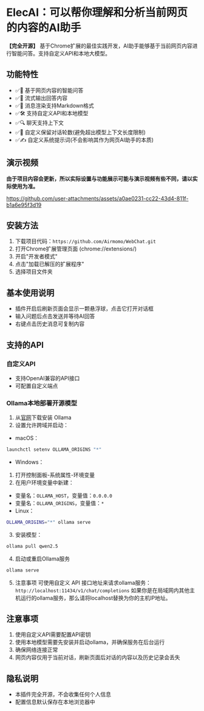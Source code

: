 # ElecAI：可以帮你理解和分析当前网页的内容的AI助手

**【完全开源】** 基于Chrome扩展的最佳实践开发，AI助手能够基于当前网页内容进行智能问答。支持自定义API和本地大模型。

## 功能特性

- ✅🤖 基于网页内容的智能问答
- ✅💬 流式输出回答内容
- ✅📝 消息渲染支持Markdown格式
- ✅🛠️ 支持自定义API和本地模型
- ✅🔍 聊天支持上下文
- ✅🔢 自定义保留对话轮数(避免超出模型上下文长度限制)
- ✅✍️ 自定义系统提示词(不会影响其作为网页AI助手的本质)

## 演示视频

**由于项目内容会更新，所以实际设置与功能展示可能与演示视频有些不同，请以实际使用为准。**

https://github.com/user-attachments/assets/a0ae0231-cc22-43d4-811f-b1a6e95f3d19

## 安装方法

1. 下载项目代码：`https://github.com/Airmomo/WebChat.git`
2. 打开Chrome扩展管理页面 (chrome://extensions/)
3. 开启"开发者模式"
4. 点击"加载已解压的扩展程序"
5. 选择项目文件夹

## 基本使用说明

- 插件开启后刷新页面会显示一颗悬浮球，点击它打开对话框
- 输入问题后点击发送并等待AI回答
- 右键点击历史消息可复制内容

## 支持的API

### 自定义API
- 支持OpenAI兼容的API接口
- 可配置自定义端点

### Ollama本地部署开源模型
1. 从[官网](https://ollama.ai)下载安装 Ollama
2. 设置允许跨域并启动：
- macOS：
```bash
launchctl setenv OLLAMA_ORIGINS "*"
```
- Windows：
1. 打开控制面板-系统属性-环境变量
2. 在用户环境变量中新建：
- 变量名：`OLLAMA_HOST`，变量值：`0.0.0.0`
- 变量名：`OLLAMA_ORIGINS`，变量值：`*`
- Linux：
```bash
OLLAMA_ORIGINS="*" ollama serve
```
3. 安装模型：
```bash
ollama pull qwen2.5
```
4. 启动或重启Ollama服务
```bash
ollama serve
```
5. 注意事项
可使用自定义 API 接口地址来请求ollama服务：
`http://localhost:11434/v1/chat/completions` 
如果你是在局域网内其他主机运行的ollama服务，那么请将localhost替换为你的主机IP地址。

## 注意事项

1. 使用自定义API需要配置API密钥
2. 使用本地模型需要先安装并启动ollama，并确保服务在后台运行
3. 确保网络连接正常
4. 网页内容仅用于当前对话，刷新页面后对话的内容以及历史记录会丢失

## 隐私说明

- 本插件完全开源，不会收集任何个人信息
- 配置信息默认保存在本地浏览器中